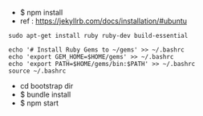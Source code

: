 * $ npm install
* ref : https://jekyllrb.com/docs/installation/#ubuntu

```
sudo apt-get install ruby ruby-dev build-essential

echo '# Install Ruby Gems to ~/gems' >> ~/.bashrc
echo 'export GEM_HOME=$HOME/gems' >> ~/.bashrc
echo 'export PATH=$HOME/gems/bin:$PATH' >> ~/.bashrc
source ~/.bashrc
```

* cd bootstrap dir
* $ bundle install
* $ npm start
